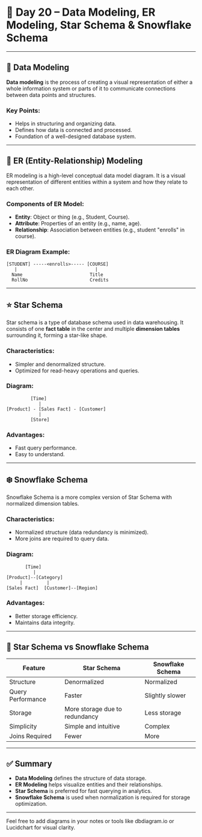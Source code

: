 
# 📘 Day 20 – Data Modeling, ER Modeling, Star Schema & Snowflake Schema

---

## 🔶 Data Modeling

**Data modeling** is the process of creating a visual representation of either a whole information system or parts of it to communicate connections between data points and structures.

### Key Points:
- Helps in structuring and organizing data.
- Defines how data is connected and processed.
- Foundation of a well-designed database system.

---

## 🧩 ER (Entity-Relationship) Modeling

ER modeling is a high-level conceptual data model diagram. It is a visual representation of different entities within a system and how they relate to each other.

### Components of ER Model:
- **Entity**: Object or thing (e.g., Student, Course).
- **Attribute**: Properties of an entity (e.g., name, age).
- **Relationship**: Association between entities (e.g., student "enrolls" in course).

### ER Diagram Example:

```
[STUDENT] -----<enrolls>----- [COURSE]
   |                             |
  Name                         Title
  RollNo                       Credits
```

---

## ⭐ Star Schema

Star schema is a type of database schema used in data warehousing. It consists of one **fact table** in the center and multiple **dimension tables** surrounding it, forming a star-like shape.

### Characteristics:
- Simpler and denormalized structure.
- Optimized for read-heavy operations and queries.

### Diagram:
```
         [Time]
            |
[Product] - [Sales Fact] - [Customer]
            |
         [Store]
```

### Advantages:
- Fast query performance.
- Easy to understand.

---

## ❄️ Snowflake Schema

Snowflake Schema is a more complex version of Star Schema with normalized dimension tables.

### Characteristics:
- Normalized structure (data redundancy is minimized).
- More joins are required to query data.

### Diagram:
```
       [Time]
          |
[Product]--[Category]
     |         |
[Sales Fact]  [Customer]--[Region]
```

### Advantages:
- Better storage efficiency.
- Maintains data integrity.

---

## 🔁 Star Schema vs Snowflake Schema

| Feature              | Star Schema                   | Snowflake Schema               |
|----------------------|-------------------------------|-------------------------------|
| Structure            | Denormalized                  | Normalized                    |
| Query Performance    | Faster                        | Slightly slower               |
| Storage              | More storage due to redundancy| Less storage                  |
| Simplicity           | Simple and intuitive          | Complex                       |
| Joins Required       | Fewer                         | More                          |

---

## ✅ Summary

- **Data Modeling** defines the structure of data storage.
- **ER Modeling** helps visualize entities and their relationships.
- **Star Schema** is preferred for fast querying in analytics.
- **Snowflake Schema** is used when normalization is required for storage optimization.

---

Feel free to add diagrams in your notes or tools like dbdiagram.io or Lucidchart for visual clarity.
